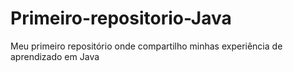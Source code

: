 # Primeiro-repositorio-Java
Meu primeiro repositório onde compartilho minhas experiência de aprendizado em Java
